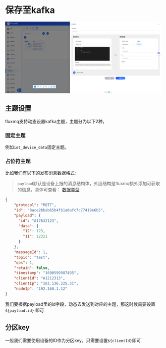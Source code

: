 # 保存至kafka

![img.png](../../../assets/images/gzyq/rule/save_kafka.png)

## 主题设置
fluxmq支持动态设置kafka主题，主题分为以下2种，

### 固定主题
例如`iot_device_data`固定主题。

### 占位符主题

比如我们有以下的发布消息数据格式:
> `payload`默认是设备上报的消息结构体，外层结构是fluxmq额外添加可获取的信息，具体可查看： [数据类型](../rule/EVENT.md)

```json
{
    "protocol": "MQTT",
    "id": "8ace2bbab65b4fb1a0afc7c77419e6b5",
    "payload": {
      "id": "A17632123",
      "data": {
        "12": 123,
        "11": 12321
      }
    },
    "messageId": 1,
    "topic": "test",
    "qos": 1,
    "retain": false,
    "timestamp": "1690599987495",
    "clientId": "A1212313",
    "clientIp": "183.136.225.31",
    "nodeIp": "192.168.1.12"
}

```
我们要根据payload里的id字段，动态去发送到对应的主题，那这时候需要设置`${payload.id}` 即可


## 分区key

一般我们需要使用设备的ID作为分区key，只需要设置`${clientId}`即可
